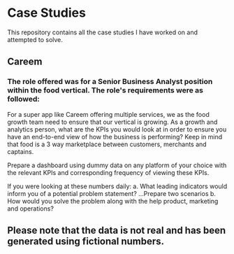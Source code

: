 # Case Studies
This repository contains all the case studies I have worked on and attempted to solve.

## Careem
### The role offered was for a Senior Business Analyst position within the food vertical. The role's requirements were as followed:
For a super app like Careem offering multiple services, we as the food growth team need to ensure that our vertical is growing. As a growth and analytics person, what are the KPIs you would look at in order to ensure you have an end-to-end view of how the business is performing? Keep in mind that food is a 3 way marketplace between customers, merchants and captains.

Prepare a dashboard using dummy data on any platform of your choice with the relevant KPIs and corresponding frequency of viewing these KPIs.

If you were looking at these numbers daily:
a. What leading indicators would inform you of a potential problem statement?
...Prepare two scenarios
b. How would you solve the problem along with the help product, marketing and operations?

## Please note that the data is not real and has been generated using fictional numbers.
